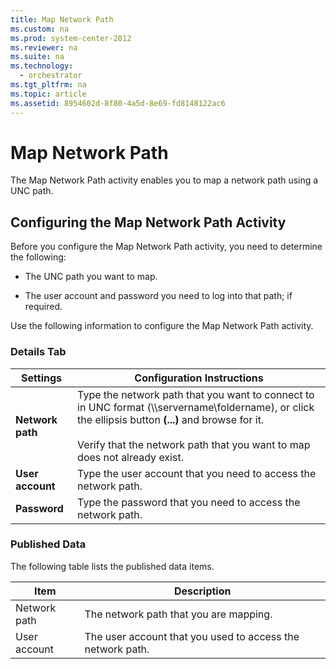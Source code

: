 ```yaml
---
title: Map Network Path
ms.custom: na
ms.prod: system-center-2012
ms.reviewer: na
ms.suite: na
ms.technology: 
  - orchestrator
ms.tgt_pltfrm: na
ms.topic: article
ms.assetid: 8954602d-8f80-4a5d-8e69-fd8148122ac6
---
```

# Map Network Path
The Map Network Path activity enables you to map a network path using a UNC path.

## Configuring the Map Network Path Activity
Before you configure the Map Network Path activity, you need to determine the following:

-   The UNC path you want to map.

-   The user account and password you need to log into that path; if required.

Use the following information to configure the Map Network Path activity.

### Details Tab

|Settings|Configuration Instructions|
|------------|------------------------------|
|**Network path**|Type the network path that you want to connect to in UNC format \(\\\\servername\\foldername\), or click the ellipsis button **\(...\)** and browse for it.<br /><br />Verify that the network path that you want to map does not already exist.|
|**User account**|Type the user account that you need to access the network path.|
|**Password**|Type the password that you need to access the network path.|

### Published Data
The following table lists the published data items.

|Item|Description|
|--------|---------------|
|Network path|The network path that you are mapping.|
|User account|The user account that you used to access the network path.|


